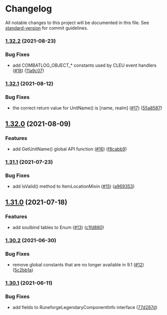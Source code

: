 # Changelog

All notable changes to this project will be documented in this file. See [standard-version](https://github.com/conventional-changelog/standard-version) for commit guidelines.

### [1.32.2](https://github.com/wowts/wow-mock/compare/v1.32.1...v1.32.2) (2021-08-23)


### Bug Fixes

* add COMBATLOG_OBJECT_* constants used by CLEU event handlers ([#18](https://github.com/wowts/wow-mock/issues/18)) ([11a9c07](https://github.com/wowts/wow-mock/commit/11a9c0768b2bcc830d3282697ec7b6e28200ac6f))

### [1.32.1](https://github.com/wowts/wow-mock/compare/v1.32.0...v1.32.1) (2021-08-12)


### Bug Fixes

* the correct return value for UnitName() is [name, realm] ([#17](https://github.com/wowts/wow-mock/issues/17)) ([55a8587](https://github.com/wowts/wow-mock/commit/55a8587b0c708cc2a38f674003754fa275c2ec40))

## [1.32.0](https://github.com/wowts/wow-mock/compare/v1.31.1...v1.32.0) (2021-08-09)


### Features

* add GetUnitName() global API function ([#16](https://github.com/wowts/wow-mock/issues/16)) ([f8cabb9](https://github.com/wowts/wow-mock/commit/f8cabb90bd04809e007ceb79936bf064af23b187))

### [1.31.1](https://github.com/wowts/wow-mock/compare/v1.31.0...v1.31.1) (2021-07-23)


### Bug Fixes

* add IsValid() method to ItemLocationMixin ([#15](https://github.com/wowts/wow-mock/issues/15)) ([a969353](https://github.com/wowts/wow-mock/commit/a969353f9d046d740ba1b7a7c11306b1435822f2))

## [1.31.0](https://github.com/wowts/wow-mock/compare/v1.30.2...v1.31.0) (2021-07-18)


### Features

* add soulbind tables to Enum ([#13](https://github.com/wowts/wow-mock/issues/13)) ([c1fd880](https://github.com/wowts/wow-mock/commit/c1fd880a720a3a9f06c0c5bebe831689c9f9b827))

### [1.30.2](https://github.com/wowts/wow-mock/compare/v1.30.1...v1.30.2) (2021-06-30)


### Bug Fixes

* remove global constants that are no longer available in 9.1 ([#12](https://github.com/wowts/wow-mock/issues/12)) ([5c2bb1a](https://github.com/wowts/wow-mock/commit/5c2bb1a2263c2e1c449f5f664005321a5c704fc9))

### [1.30.1](https://github.com/wowts/wow-mock/compare/v1.30.0...v1.30.1) (2021-06-11)


### Bug Fixes

* add fields to RuneforgeLegendaryComponentInfo interface ([77d287d](https://github.com/wowts/wow-mock/commit/77d287dfbd2b04bd4e17123afd08ba240832b6c1))
